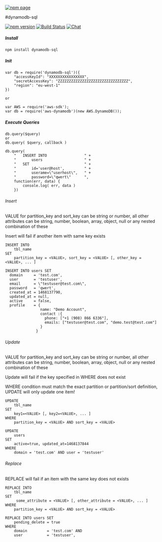 [![npm page](https://nodei.co/npm/dynamodb-sql.png?downloads=true&downloadRank=true&stars=true)](https://www.npmjs.com/package/dynamodb-sql)

#dynamodb-sql



[![npm version](https://badge.fury.io/js/dynamodb-sql.svg)](https://badge.fury.io/js/dynamodb-sql)
[![Build Status](https://travis-ci.org/databank/dynamodb-sql.svg?branch=master)](https://travis-ci.org/databank/dynamodb-sql)
[![Chat ](https://badges.gitter.im/databank/dynamodb-sql.png)](https://gitter.im/databank/dynamodb-sql)

##### Install

```
npm install dynamodb-sql
```

##### Init


```
var db = require('dynamodb-sql')({
    "accessKeyId": "XXXXXXXXXXXXXXXX",
    "secretAccessKey": "ZZZZZZZZZZZZZZZZZZZZZZZZZZZZZZZZ",
    "region": "eu-west-1"
})

or 

var AWS = require('aws-sdk');
var db = require('aws-dynamodb')(new AWS.DynamoDB());
```

##### Execute Queries
```
db.query($query)
or
db.query( $query, callback )
```

```
db.query(
    "   INSERT INTO                 " +
    "       users                   " +
    "   SET                         " +
    "       id='user@host',         " + 
    "       userame=\"userhost\",   " +
    "       password=\"qwert\"      ", 
    function(err, data) {
        console.log( err, data )
    })
```

###### Insert
VALUE for partition_key and sort_key can be string or number, all other attributes can be string, number, boolean, array, object, null or any nested combination of these

Insert will fail if another item with same key exists 


```
INSERT INTO 
    tbl_name 
SET 
    partition_key = <VALUE>, sort_key = <VALUE> [, other_key = <VALUE>, ... ]
```
```
INSERT INTO users SET
  domain     = 'test.com',
  user       = 'testuser',
  email      = \"testuser@test.com\",
  password   = 'qwert',
  created_at = 1468137790,
  updated_at = null,
  active     = false,
  profile    = { 
                name: "Demo Account", 
                contact :{ 
                  phone: ["+1 (908) 866 6336"], 
                  emails: ["testuser@test.com", "demo.test@test.com"] 
                }
              }
```

###### Update

VALUE for partition_key and sort_key can be string or number, all other attributes can be string, number, boolean, array, object, null or any nested combination of these

Update will fail if the key specified in WHERE does not exist

WHERE condition must match the exact partition or partition/sort definition, UPDATE will only update one item!

```
UPDATE 
    tbl_name 
SET 
    key1=<VALUE> [, key2=<VALUE>, ... ] 
WHERE 
    partition_key = <VALUE> AND sort_key = <VALUE>
```
```
UPDATE 
    users 
SET 
    active=true, updated_at=1468137844 
WHERE 
    domain = 'test.com' AND user = 'testuser'
```


###### Replace

REPLACE will fail if an item with the same key does not exists


```
REPLACE INTO 
    tbl_name 
SET 
     some_attribute = <VALUE> [, other_attribute = <VALUE>, ... ]
WHERE 
    partition_key = <VALUE> AND sort_key = <VALUE>

```
```
REPLACE INTO users SET
    pending_delete = true
WHERE
    domain         = 'test.com' AND
    user           = 'testuser',
```
